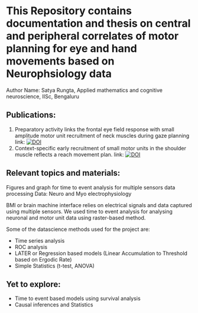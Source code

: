 # This Repository contains documentation and thesis on central and peripheral correlates of motor planning for eye and hand movements based on Neurophsiology data
Author Name: Satya Rungta, Applied mathematics and cognitive neuroscience, IISc, Bengaluru

## Publications:
1. Preparatory activity links the frontal eye field response with small amplitude motor unit recruitment of neck muscles during gaze planning
link: [![DOI](https://zenodo.org/badge/353296589.svg)](https://zenodo.org/badge/latestdoi/353296589)
2. Context-specific early recruitment of small motor units in the shoulder muscle reflects a reach movement plan.
link: [![DOI](https://zenodo.org/badge/453617328.svg)](https://zenodo.org/badge/latestdoi/453617328)

## Relevant topics and materials:

Figures and graph for time to event analysis for multiple sensors data processing
Data: Neuro and Myo electrophysiology  

BMI or brain machine interface relies on electrical signals and data captured using multiple sensors. We used time to event analysis for analysing neuronal and motor unit data using raster-based method.

Some of the datascience methods used for the project are: 
- Time series analysis
- ROC analysis
- LATER or Regression based models (Linear Accumulation to Threshold based on Ergodic Rate)
- Simple Statistics (t-test, ANOVA)

## Yet to explore:
- Time to event based models using survival analysis
- Causal inferences and Statistics
